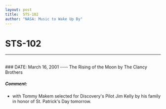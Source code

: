 ```yaml
---
layout: post
title:  STS-102
author: "NASA: Music to Wake Up By"
---
```


# STS-102
----
<br/>
### DATE: March 16, 2001
----
The Rising of the Moon by The Clancy Brothers

##### Comment:
* with Tommy Makem selected for Discovery's Pilot Jim Kelly by his family in honor of St. Patrick's Day tomorrow.
